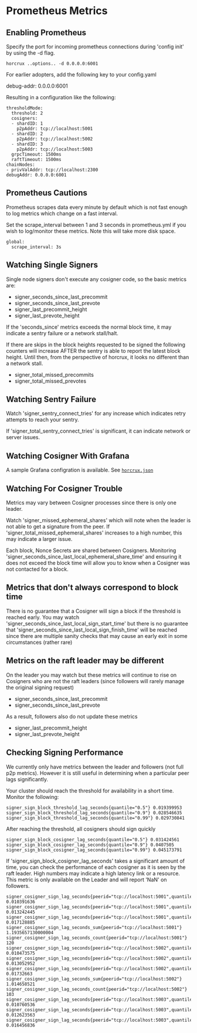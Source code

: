 # Prometheus Metrics

## Enabling Prometheus 
Specify the port for incoming prometheus connections during 'config init' by using the -d flag.
```
horcrux ..options.. -d 0.0.0.0:6001
```

For earlier adopters, add the following key to your config.yaml

debug-addr: 0.0.0.0:6001

Resulting in a configuration like the following:

```
thresholdMode:
  threshold: 2
  cosigners:
  - shardID: 1
    p2pAddr: tcp://localhost:5001
  - shardID: 2
    p2pAddr: tcp://localhost:5002
  - shardID: 3
    p2pAddr: tcp://localhost:5003
  grpcTimeout: 1500ms
  raftTimeout: 1500ms
chainNodes:
- privValAddr: tcp://localhost:2300
debugAddr: 0.0.0.0:6001
```

## Prometheus Cautions

Prometheus scrapes data every minute by default which is not fast enough to log metrics which change on a fast interval.

Set the scrape_interval between 1 and 3 seconds in prometheus.yml if you wish to log/monitor these metrics. Note this will take more disk space.

```
global:
  scrape_interval: 3s
```


## Watching Single Signers

Single node signers don't execute any cosigner code, so the basic metrics are:
 * signer_seconds_since_last_precommit 
 * signer_seconds_since_last_prevote
 * signer_last_precommit_height
 * signer_last_prevote_height 

If the 'seconds_since' metrics exceeds the normal block time, it may indicate a sentry failure or a network stall/halt.

If there are skips in the block heights requested to be signed the following counters will increase AFTER the sentry is able to report the latest block height.  Until then, from the perspective of horcrux, it looks no different than a network stall.
 * signer_total_missed_precommits 
 * signer_total_missed_prevotes 

## Watching Sentry Failure

Watch 'signer_sentry_connect_tries' for any increase which indicates retry attempts to reach your sentry.  

If 'signer_total_sentry_connect_tries' is significant, it can indicate network or server issues.

## Watching Cosigner With Grafana

A sample Grafana configration is available.  See [`horcrux.json`](https://github.com/chillyvee/horcrux-info/blob/master/grafana/horcrux.json)


## Watching For Cosigner Trouble
Metrics may vary between Cosigner processes since there is only one leader.

Watch 'signer_missed_ephemeral_shares' which will note when the leader is not able to get a signature from the peer.  If 'signer_total_missed_ephemeral_shares' increases to a high number, this may indicate a larger issue.

Each block, Nonce Secrets are shared between Cosigners.  Monitoring 'signer_seconds_since_last_local_ephemeral_share_time' and ensuring it does not exceed the block time will allow you to know when a Cosigner was not contacted for a block.

## Metrics that don't always correspond to block time
There is no guarantee that a Cosigner will sign a block if the threshold is reached early.  You may watch 'signer_seconds_since_last_local_sign_start_time' but there is no guarantee that 'signer_seconds_since_last_local_sign_finish_time' will be reached since there are multiple sanity checks that may cause an early exit in some circumstances (rather rare)

## Metrics on the raft leader may be different
On the leader you may watch but these metrics will continue to rise on Cosigners who are not the raft leaders (since followers will rarely manage the original signing request)
 * signer_seconds_since_last_precommit
 * signer_seconds_since_last_prevote

As a result, followers also do not update these metrics
* signer_last_precommit_height
* signer_last_prevote_height 


## Checking Signing Performance
We currently only have metrics between the leader and followers (not full p2p metrics).  However it is still useful in determining when a particular peer lags significantly.

Your cluster should reach the threshold for availability in a short time.  Monitor the following:

```
signer_sign_block_threshold_lag_seconds{quantile="0.5"} 0.019399953
signer_sign_block_threshold_lag_seconds{quantile="0.9"} 0.028546635
signer_sign_block_threshold_lag_seconds{quantile="0.99"} 0.029730841
```

After reaching the threshold, all cosigners should sign quickly
```
signer_sign_block_cosigner_lag_seconds{quantile="0.5"} 0.031424561
signer_sign_block_cosigner_lag_seconds{quantile="0.9"} 0.0407505
signer_sign_block_cosigner_lag_seconds{quantile="0.99"} 0.045173791
```

If 'signer_sign_block_cosigner_lag_seconds' takes a significant amount of time, you can check the performance of each cosigner as it is seen by the raft leader.  High numbers may indicate a high latency link or a resource.  This metric is only available on the Leader and will report 'NaN' on followers.
```
signer_cosigner_sign_lag_seconds{peerid="tcp://localhost:5001",quantile="0.5"} 0.010391636
signer_cosigner_sign_lag_seconds{peerid="tcp://localhost:5001",quantile="0.9"} 0.013242445
signer_cosigner_sign_lag_seconds{peerid="tcp://localhost:5001",quantile="0.99"} 0.017128885
signer_cosigner_sign_lag_seconds_sum{peerid="tcp://localhost:5001"} 1.1935657130000004
signer_cosigner_sign_lag_seconds_count{peerid="tcp://localhost:5001"} 120
signer_cosigner_sign_lag_seconds{peerid="tcp://localhost:5002",quantile="0.5"} 0.010473575
signer_cosigner_sign_lag_seconds{peerid="tcp://localhost:5002",quantile="0.9"} 0.013052952
signer_cosigner_sign_lag_seconds{peerid="tcp://localhost:5002",quantile="0.99"} 0.01732663
signer_cosigner_sign_lag_seconds_sum{peerid="tcp://localhost:5002"} 1.014658521
signer_cosigner_sign_lag_seconds_count{peerid="tcp://localhost:5002"} 103
signer_cosigner_sign_lag_seconds{peerid="tcp://localhost:5003",quantile="0.5"} 0.010760536
signer_cosigner_sign_lag_seconds{peerid="tcp://localhost:5003",quantile="0.9"} 0.012623563
signer_cosigner_sign_lag_seconds{peerid="tcp://localhost:5003",quantile="0.99"} 0.016456836
```


